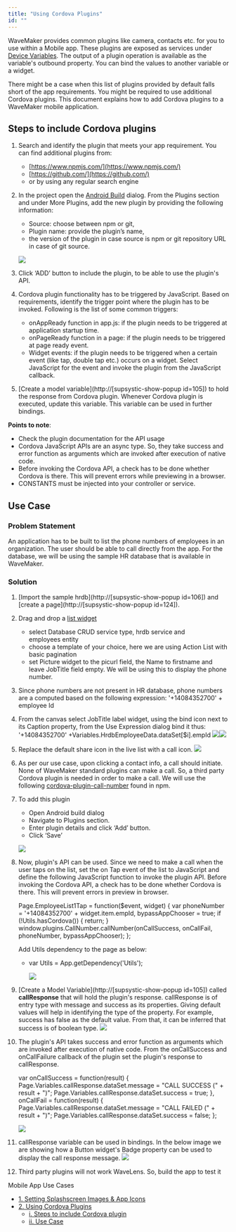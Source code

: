 ```yaml
---
title: "Using Cordova Plugins"
id: ""
---
```


WaveMaker provides common plugins like camera, contacts etc. for you to use within a Mobile app. These plugins are exposed as services under [Device Variables](/learn/hybrid-mobile/device-variables/#). The output of a plugin operation is available as the variable's outbound property. You can bind the values to another variable or a widget.

There might be a case when this list of plugins provided by default falls short of the app requirements. You might be required to use additional Cordova plugins. This document explains how to add Cordova plugins to a WaveMaker mobile application.

## Steps to include Cordova plugins

1. Search and identify the plugin that meets your app requirement. You can find additional plugins from:
    - [https://www.npmjs.com/](https://www.npmjs.com/)
    - [https://github.com/](https://github.com/)
    - or by using any regular search engine
2. In the project open the [Android Build](/learn/hybrid-mobile/mobile-build-android/) dialog. From the Plugins section and under More Plugins, add the new plugin by providing the following information:
    
    - Source: choose between npm or git,
    - Plugin name: provide the plugin’s name,
    - the version of the plugin in case source is npm or git repository URL in case of git source.
    
    [![](../assets/cordova_plugin.png)](../assets/cordova_plugin.png)
3. Click ‘ADD’ button to include the plugin, to be able to use the plugin's API.
4. Cordova plugin functionality has to be triggered by JavaScript. Based on requirements, identify the trigger point where the plugin has to be invoked. Following is the list of some common triggers:
    - onAppReady function in app.js: if the plugin needs to be triggered at application startup time.
    - onPageReady function in a page: if the plugin needs to be triggered at page ready event.
    - Widget events: if the plugin needs to be triggered when a certain event (like tap, double tap etc.) occurs on a widget. Select JavaScript for the event and invoke the plugin from the JavaScript callback.
5. [Create a model variable](http://[supsystic-show-popup id=105]) to hold the response from Cordova plugin. Whenever Cordova plugin is executed, update this variable. This variable can be used in further bindings.

**Points to note**:

- Check the plugin documentation for the API usage
- Cordova JavaScript APIs are an async type. So, they take success and error function as arguments which are invoked after execution of native code.
- Before invoking the Cordova API, a check has to be done whether Cordova is there. This will prevent errors while previewing in a browser.
- CONSTANTS must be injected into your controller or service.

## Use Case

### Problem Statement

An application has to be built to list the phone numbers of employees in an organization. The user should be able to call directly from the app. For the database, we will be using the sample HR database that is available in WaveMaker.

### Solution

1. [Import the sample hrdb](http://[supsystic-show-popup id=106]) and [create a page](http://[supsystic-show-popup id=124]).
2. Drag and drop a [list widget](/learn/app-development/widgets/list/)
    - select Database CRUD service type, hrdb service and employees entity
    - choose a template of your choice, here we are using Action List with basic pagination
    - set Picture widget to the picurl field, the Name to firstname and leave JobTitle field empty. We will be using this to display the phone number.
3. Since phone numbers are not present in HR database, phone numbers are a computed based on the following expression: '+14084352700' + employee Id
4. From the canvas select JobTitle label widget, using the bind icon next to its Caption property, from the Use Expression dialog bind it thus: '+14084352700' +Variables.HrdbEmployeeData.dataSet\[$i\].empId [![](../assets/cordova_uc2.png)](../assets/cordova_uc2.png)![](https://www.wavemaker.com../assets/Job-title-label-caption-expression.png)
5. Replace the default share icon in the live list with a call icon. [![](../assets/cordova_uc3.png)](../assets/cordova_uc3.png)
6. As per our use case, upon clicking a contact info, a call should initiate. None of WaveMaker standard plugins can make a call. So, a third party Cordova plugin is needed in order to make a call. We will use the following [cordova-plugin-call-number](https://www.npmjs.com/package/cordova-plugin-call-number) found in npm.
7. To add this plugin
    
    - Open Android build dialog
    - Navigate to Plugins section.
    - Enter plugin details and click ‘Add’ button.
    - Click ‘Save’
    
    [![](../assets/cordova_uc4.png)](../assets/cordova_uc4.png)
8. Now, plugin's API can be used. Since we need to make a call when the user taps on the list, set the on Tap event of the list to JavaScript and define the following JavaScript function to invoke the plugin API. Before invoking the Cordova API, a check has to be done whether Cordova is there. This will prevent errors in preview in browser.
    
    Page.EmployeeList1Tap = function($event, widget) {
     var phoneNumber = '+14084352700' + widget.item.empId,
     bypassAppChooser = true;
     if (!Utils.hasCordova()) {
     return;
     }
     window.plugins.CallNumber.callNumber(onCallSuccess, onCallFail, phoneNumber, bypassAppChooser);
    };
    
    Add Utils dependency to the page as below:
    - var Utils = App.getDependency('Utils');
        
        ![](../assets/cordova_uc5.png)
9. [Create a Model Variable](http://[supsystic-show-popup id=105]) called **callResponse** that will hold the plugin's response. callResponse is of entry type with message and success as its properties. Giving default values will help in identifying the type of the property. For example, success has false as the default value. From that, it can be inferred that success is of boolean type. [![](../assets/cordova_uc6.png)](../assets/cordova_uc6.png)
10. The plugin's API takes success and error function as arguments which are invoked after execution of native code. From the onCallSuccess and onCallFailure callback of the plugin set the plugin's response to callResponse.
    
    var onCallSuccess = function(result) {
                Page.Variables.callResponse.dataSet.message = "CALL SUCCESS (" + result + ")";
                Page.Variables.callResponse.dataSet.success = true;
            },
            onCallFail = function(result) {
                Page.Variables.callResponse.dataSet.message = "CALL FAILED (" + result + ")";
                Page.Variables.callResponse.dataSet.success = false;
            };
    
    ![](https://www.wavemaker.com../assets/code-view.png)
11. callResponse variable can be used in bindings. In the below image we are showing how a Button widget's Badge property can be used to display the call response message. [![](../assets/cordova_uc8.png)](../assets/cordova_uc8.png)
12. Third party plugins will not work WaveLens. So, build the app to test it

Mobile App Use Cases

- [1\. Setting Splashscreen Images & App Icons](/learn/how-tos/splashscreens-icons/)
- [2\. Using Cordova Plugins](#)
    - [i. Steps to include Cordova plugin](#steps)
    - [ii. Use Case](#use_case)
